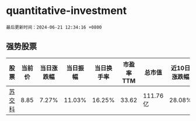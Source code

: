 # quantitative-investment

`最后更新时间：2024-06-21 12:34:16 +0800`

## 强势股票

|股票|当前价|当日涨跌幅|当日振幅|当日换手率|市盈率TTM|总市值|近10日涨跌幅|
|----|----|----|----|----|----|----|----|
|[苏交科](https://xueqiu.com/S/SZ300284)|8.85|7.27%|11.03%|16.25%|33.62|111.76亿|28.08%|
